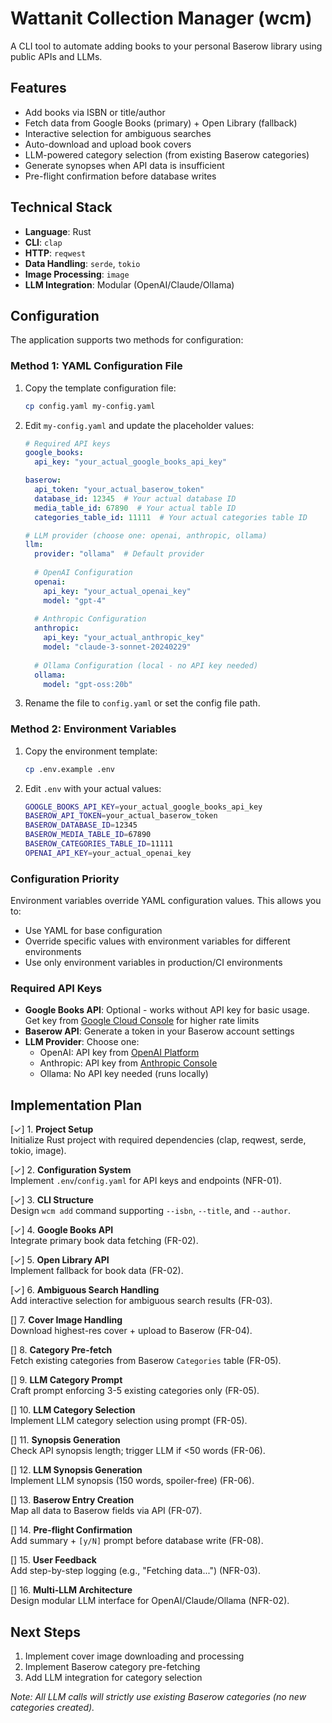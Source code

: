 # Wattanit Collection Manager (wcm)

A CLI tool to automate adding books to your personal Baserow library using public APIs and LLMs.

## Features

- Add books via ISBN or title/author
- Fetch data from Google Books (primary) + Open Library (fallback)
- Interactive selection for ambiguous searches
- Auto-download and upload book covers
- LLM-powered category selection (from existing Baserow categories)
- Generate synopses when API data is insufficient
- Pre-flight confirmation before database writes

## Technical Stack

- **Language**: Rust
- **CLI**: `clap`
- **HTTP**: `reqwest`
- **Data Handling**: `serde`, `tokio`
- **Image Processing**: `image`
- **LLM Integration**: Modular (OpenAI/Claude/Ollama)

## Configuration

The application supports two methods for configuration:

### Method 1: YAML Configuration File

1. Copy the template configuration file:
   ```bash
   cp config.yaml my-config.yaml
   ```

2. Edit `my-config.yaml` and update the placeholder values:
   ```yaml
   # Required API keys
   google_books:
     api_key: "your_actual_google_books_api_key"
   
   baserow:
     api_token: "your_actual_baserow_token"
     database_id: 12345  # Your actual database ID
     media_table_id: 67890  # Your actual table ID
     categories_table_id: 11111  # Your actual categories table ID
   
   # LLM provider (choose one: openai, anthropic, ollama)
   llm:
     provider: "ollama"  # Default provider
     
     # OpenAI Configuration
     openai:
       api_key: "your_actual_openai_key"
       model: "gpt-4"
     
     # Anthropic Configuration  
     anthropic:
       api_key: "your_actual_anthropic_key"
       model: "claude-3-sonnet-20240229"
     
     # Ollama Configuration (local - no API key needed)
     ollama:
       model: "gpt-oss:20b"
   ```

3. Rename the file to `config.yaml` or set the config file path.

### Method 2: Environment Variables

1. Copy the environment template:
   ```bash
   cp .env.example .env
   ```

2. Edit `.env` with your actual values:
   ```bash
   GOOGLE_BOOKS_API_KEY=your_actual_google_books_api_key
   BASEROW_API_TOKEN=your_actual_baserow_token
   BASEROW_DATABASE_ID=12345
   BASEROW_MEDIA_TABLE_ID=67890
   BASEROW_CATEGORIES_TABLE_ID=11111
   OPENAI_API_KEY=your_actual_openai_key
   ```

### Configuration Priority

Environment variables override YAML configuration values. This allows you to:
- Use YAML for base configuration
- Override specific values with environment variables for different environments
- Use only environment variables in production/CI environments

### Required API Keys

- **Google Books API**: Optional - works without API key for basic usage. Get key from [Google Cloud Console](https://console.cloud.google.com/) for higher rate limits
- **Baserow API**: Generate a token in your Baserow account settings
- **LLM Provider**: Choose one:
  - OpenAI: API key from [OpenAI Platform](https://platform.openai.com/)
  - Anthropic: API key from [Anthropic Console](https://console.anthropic.com/)
  - Ollama: No API key needed (runs locally)

## Implementation Plan

[✓] 1. **Project Setup**  
   Initialize Rust project with required dependencies (clap, reqwest, serde, tokio, image).

[✓] 2. **Configuration System**  
   Implement `.env`/`config.yaml` for API keys and endpoints (NFR-01).

[✓] 3. **CLI Structure**  
   Design `wcm add` command supporting `--isbn`, `--title`, and `--author`.

[✓] 4. **Google Books API**  
   Integrate primary book data fetching (FR-02).

[✓] 5. **Open Library API**  
   Implement fallback for book data (FR-02).

[✓] 6. **Ambiguous Search Handling**  
   Add interactive selection for ambiguous search results (FR-03).

[] 7. **Cover Image Handling**  
   Download highest-res cover + upload to Baserow (FR-04).

[] 8. **Category Pre-fetch**  
   Fetch existing categories from Baserow `Categories` table (FR-05).

[] 9. **LLM Category Prompt**  
   Craft prompt enforcing 3-5 existing categories only (FR-05).

[] 10. **LLM Category Selection**  
    Implement LLM category selection using prompt (FR-05).

[] 11. **Synopsis Generation**  
    Check API synopsis length; trigger LLM if <50 words (FR-06).

[] 12. **LLM Synopsis Generation**  
    Implement LLM synopsis (150 words, spoiler-free) (FR-06).

[] 13. **Baserow Entry Creation**  
    Map all data to Baserow fields via API (FR-07).

[] 14. **Pre-flight Confirmation**  
    Add summary + `[y/N]` prompt before database write (FR-08).

[] 15. **User Feedback**  
    Add step-by-step logging (e.g., "Fetching data...") (NFR-03).

[] 16. **Multi-LLM Architecture**  
    Design modular LLM interface for OpenAI/Claude/Ollama (NFR-02).

## Next Steps

1. Implement cover image downloading and processing
2. Implement Baserow category pre-fetching
3. Add LLM integration for category selection

*Note: All LLM calls will strictly use existing Baserow categories (no new categories created).*
